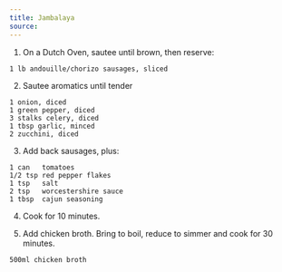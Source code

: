 ```yaml
---
title: Jambalaya
source: 
---
```


1. On a Dutch Oven, sautee until brown, then reserve:

```
1 lb andouille/chorizo sausages, sliced
```

2. Sautee aromatics until tender

```
1 onion, diced
1 green pepper, diced
3 stalks celery, diced
1 tbsp garlic, minced
2 zucchini, diced
```

3. Add back sausages, plus:

```
1 can   tomatoes
1/2 tsp red pepper flakes
1 tsp   salt
2 tsp   worcestershire sauce
1 tbsp  cajun seasoning
```

4. Cook for 10 minutes.

5. Add chicken broth. Bring to boil, reduce to simmer and cook for 30 minutes.

```
500ml chicken broth
```


